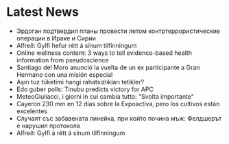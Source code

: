 # Latest News
-  Эрдоган подтвердил планы провести летом контртеррористические операции в Ираке и Сирии
-  Alfreð: Gylfi hefur rétt á sínum tilfinningum
-  Online wellness content: 3 ways to tell evidence-based health information from pseudoscience
-  Santiago del Moro anunció la vuelta de un ex participante a Gran Hermano con una misión especial
-  Aşırı tuz tüketimi hangi rahatsızlıkları tetikler?
-  Edo guber polls: Tinubu predicts victory for APC
-  MeteoGiuliacci, i giorni in cui cambia tutto: "Svolta importante"
-  Cayeron 230 mm en 12 días sobre la Expoactiva, pero los cultivos están excelentes
-  Случаят със забавената линейка, при който почина мъж: Фелдшерът е нарушил протокола
-  Alfreð: Gylfi á rétt á sínum tilfinningum
